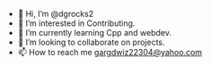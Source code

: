 - 👋 Hi, I’m @dgrocks2
- 👀 I’m interested in Contributing. 
- 🌱 I’m currently learning Cpp and webdev. 
- 💞️ I’m looking to collaborate on projects. 
- 📫 How to reach me gargdwiz22304@yahoo.com

<!---
dgrocks2/dgrocks2 is a ✨ special ✨ repository because its `README.md` (this file) appears on your GitHub profile.
You can click the Preview link to take a look at your changes.
--->

